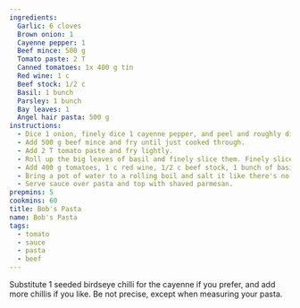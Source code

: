 ```yaml
---
ingredients:
  Garlic: 6 cloves
  Brown onion: 1
  Cayenne pepper: 1
  Beef mince: 500 g
  Tomato paste: 2 T
  Canned tomatoes: 1x 400 g tin
  Red wine: 1 c
  Beef stock: 1/2 c
  Basil: 1 bunch
  Parsley: 1 bunch
  Bay leaves: 1
  Angel hair pasta: 500 g
instructions:
  - Dice 1 onion, finely dice 1 cayenne pepper, and peel and roughly dice 6 cloves garlic. Sauté in olive oil.
  - Add 500 g beef mince and fry until just cooked through.
  - Add 2 T tomato paste and fry lightly.
  - Roll up the big leaves of basil and finely slice them. Finely slice the parsley.
  - Add 400 g tomatoes, 1 c red wine, 1/2 c beef stock, 1 bunch of basil and parsley, and 1 bay leaf. Simmer for a long while, and pull out the bay leaf before serving.
  - Bring a pot of water to a rolling boil and salt it like there's no tomorrow. Add 500 g angel hair pasta and cook until al dente.
  - Serve sauce over pasta and top with shaved parmesan.
prepmins: 5
cookmins: 60
title: Bob's Pasta
name: Bob's Pasta
tags:
  - tomato
  - sauce
  - pasta
  - beef
---
```


Substitute 1 seeded birdseye chilli for the cayenne if you prefer, and add more chillis if you like. Be not precise, except when measuring your pasta.

